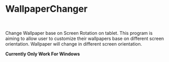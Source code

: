 # WallpaperChanger

<br>

Change Wallpaper base on Screen Rotation on tablet. This program is aiming to allow user to customize their wallpapers base on different screen orientation. Wallpaper will change in different screen orientation. 

**Currently Only Work For Windows**